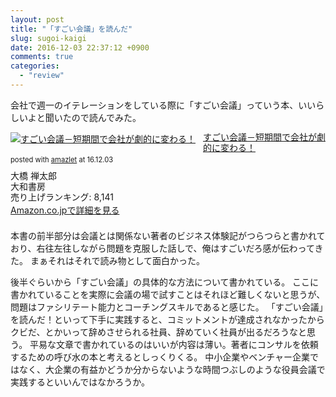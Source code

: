 ```yaml
---
layout: post
title: "「すごい会議」を読んだ"
slug: sugoi-kaigi
date: 2016-12-03 22:37:12 +0900
comments: true
categories:
  - "review"
---
```


会社で週一のイテレーションをしている際に「すごい会議」っていう本、いいらしいよと聞いたので読んでみた。

<div class="amazlet-box" style="margin-bottom:1.5em;"><div class="amazlet-image" style="float:left;margin:0px 12px 1px 0px;"><a href="http://www.amazon.co.jp/exec/obidos/ASIN/4479791183/iriyaufo-22" name="amazletlink" target="_blank"><img src="http://ecx.images-amazon.com/images/I/513ZABJABWL._SL160_.jpg" alt="すごい会議－短期間で会社が劇的に変わる！" style="border: none;" /></a></div><div class="amazlet-info" style="line-height:120%; margin-bottom: 10px"><div class="amazlet-name" style="margin-bottom:10px;line-height:120%"><a href="http://www.amazon.co.jp/exec/obidos/ASIN/4479791183/iriyaufo-22" name="amazletlink" target="_blank">すごい会議－短期間で会社が劇的に変わる！</a><div class="amazlet-powered-date" style="font-size:80%;margin-top:5px;line-height:120%">posted with <a href="http://www.amazlet.com/" title="amazlet" target="_blank">amazlet</a> at 16.12.03</div></div><div class="amazlet-detail">大橋 禅太郎 <br />大和書房 <br />売り上げランキング: 8,141<br /></div><div class="amazlet-sub-info" style="float: left;"><div class="amazlet-link" style="margin-top: 5px"><a href="http://www.amazon.co.jp/exec/obidos/ASIN/4479791183/iriyaufo-22" name="amazletlink" target="_blank">Amazon.co.jpで詳細を見る</a></div></div></div><div class="amazlet-footer" style="clear: left"></div></div>

本書の前半部分は会議とは関係ない著者のビジネス体験記がつらつらと書かれており、右往左往しながら問題を克服した話しで、俺はすごいだろ感が伝わってきた。
まぁそれはそれで読み物として面白かった。

後半ぐらいから「すごい会議」の具体的な方法について書かれている。
ここに書かれていることを実際に会議の場で試すことはそれほど難しくないと思うが、問題はファシリテート能力とコーチングスキルであると感じた。
「すごい会議」を読んだ！といって下手に実践すると、コミットメントが達成されなかったからクビだ、とかいって辞めさせられる社員、辞めていく社員が出るだろうなと思う。
平易な文章で書かれているのはいいが内容は薄い。著者にコンサルを依頼するための呼び水の本と考えるとしっくりくる。
中小企業やベンチャー企業ではなく、大企業の有益かどうか分からないような時間つぶしのような役員会議で実践するといいんではなかろうか。
